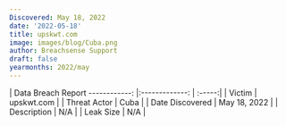 ```yaml
---
Discovered: May 18, 2022
date: '2022-05-18'
title: upskwt.com
image: images/blog/Cuba.png
author: Breachsense Support
draft: false
yearmonths: 2022/may
---
```



| Data Breach Report
------------:   |:-------------:    | :-----:|
| Victim    | upskwt.com      | 
| Threat Actor    | Cuba      | 
| Date Discovered    | May 18, 2022      | 
| Description    | N/A      | 
| Leak Size    | N/A      | 

